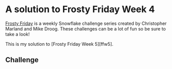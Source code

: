 # A solution to Frosty Friday Week 4

[Frosty Friday][fros] is a weekly Snowflake challenge series
created by Christopher Marland and Mike Droog.
These challenges can be a lot of fun so be sure to take a look!

This is my solution to [Frosty Friday Week 5][ffw5].

## Challenge

[fros]: https://frostyfriday.org/
[ffw4]: https://frostyfriday.org/blog/2022/07/15/week-5-basic/
